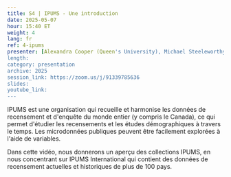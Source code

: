 ```yaml
---
title: S4 | IPUMS - Une introduction
date: 2025-05-07
hour: 15:40 ET
weight: 4
lang: fr
ref: 4-ipums
presenter: [Alexandra Cooper (Queen's University), Michael Steeleworthy (Wilfred Laurier University)]
length:
category: presentation
archive: 2025
session_link: https://zoom.us/j/91339785636
slides:
youtube_link:
---
```

IPUMS est une organisation qui recueille et harmonise les données de recensement et d'enquête du monde entier (y compris le Canada), ce qui permet d'étudier les recensements et les études démographiques à travers le temps.  Les microdonnées publiques peuvent être facilement explorées à l'aide de variables.<!--more-->

Dans cette vidéo, nous donnerons un aperçu des collections IPUMS, en nous concentrant sur IPUMS International qui contient des données de recensement actuelles et historiques de plus de 100 pays.
